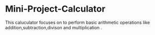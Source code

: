 # Mini-Project-Calculator
This caluculator focuses on to perform basic arithmetic operations like addition,subtraction,divison and multiplication .